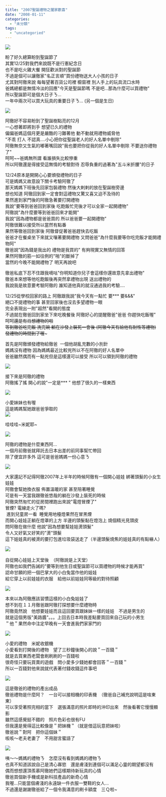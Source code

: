 ```yaml
---
title: "2007聖誕禮物之闔家歡喜"
date: "2008-01-11"
categories: 
  - "未分類"
tags: 
  - "uncategoried"
---
```


![](images/2164855500_01dfa729d3.jpg)

盼了好久總算盼到聖誕節了  
其實12/25對我們來說既不是行憲紀念日  
也不是吃火雞大餐 開狂歡派對的聖誕節  
不過是個可以讓徹家"名正言順"買份禮物送大人小孩的日子  
尤其對阿徹來說 每每望著百貨公司裡 櫥窗裡 別人手上的玩具流口水時  
爸媽總都是無情冷淡的回應"今天是聖誕節嗎 不是吧...那為什麼可以買禮物"  
所以聖誕節可是個大日子ㄋ...  
一年中兩次可以買大玩具的重要日子ㄋ... (另一個是生日)  
  
![](images/2164855500_01dfa729d3.jpg)

阿徹好不容易盼到了聖誕樹點亮的12月  
一心想著即將到手 想望已久的禮物  
偏偏爸媽這個月更是嚴酷的刁難著他 動不動就用禮物威脅他  
"不乖 打人 不認真....小心把你從聖誕老人的好人名單中剔除"  
阿徹無奈又生氣的嘟著嘴回說"我也要把你從我的好人名單中剔除 不要送你禮物了"  
呵呵~~爸媽無所謂 看誰損失比較慘重  
所以阿徹還是得接受這無情的考驗對待 忍辱負重的過著為"五斗米折腰"的日子  
  
12/24原本是開開心心要頒發禮物的日子  
可是媽媽又故意設下關卡考驗阿徹了  
那天媽媽下班後先回家包裝禮物 然後大剌剌的放在聖誕樹旁邊  
想也知道 阿徹回到家一定會對這禮物又驚又喜又迫不及待的  
果然進到家門後的阿徹急著要打開禮物  
我說"要等到爸爸回到家後 吃飽飯忙完後才可以全家一起開禮物"  
阿徹說"為什麼要等到爸爸回來才能開"   
我說"因為禮物都是爸爸買的 所以爸爸要一起開禮物"  
阿徹很難以接受所以當然有點番  
果然等徹爸回到家後 阿徹督促著爸爸趕快去吃飯  
爸爸才在餐桌坐下來就又嚷著要開禮物 又問爸爸"為什麼我要等你吃完飯才能開禮物阿"  
徹爸說"因為錢是我出的 禮物是我買的" 有夠現實又無情的回答  
果然阿徹的筋一如往例的"啪"的斷掉了   
當然的今晚不能開禮物了 明天再說吧  
  
徹爸私底下忍不住跟我嘀咕"你明知道你兒子會這樣你還故意先拿出禮物"  
徹爸本來想等他吃飽飯後再突然拿禮物出現 送出禮物的  
我說我是故意要考驗阿徹的 誰知道他真的就沒通過我的考驗....  
  
12/25從學校回家的路上 阿徹跟我說"我今天有一點忙 要\*\*\* 要&&&"  
絕口不提禮物的事 甚至回家後也沒去多望禮物一眼  
完全表現出一附"超然"看開的態度  
不過就在徹爸回到家坐下來吃晚餐後 阿徹好心的提醒徹爸"爸爸 你趕快吃飯喔"  
呵呵~~還是有肖想禮物的啦  
等到徹爸吃完飯 洗完碗 躺在沙發上裝死一會後 (阿徹今天有給他有耐性等禮物)  
發禮物的時間到了喔~~~  
  
首先是阿徹頒發禮物給徹爸  一個他胡亂充數的小別針  
媽媽沒有禮物 因為媽媽最近比較兇所以不在阿徹的好人名單中  
爸爸雖然偶而有一點兇但是這樣還可以接受 所以可以領到阿徹的禮物  
  
![](images/2164855386_dfb0efd342.jpg)  
  
接下來是阿徹的禮物  
阿徹搖了搖 開心的說"一定是\*\*\* " 他想了很久的一樣東西  
  
![](images/2164057225_608fc065ec.jpg)  
  
小愛妹妹也有喔    
這是媽媽幫她跟爸爸爭取的   
![](images/2164855146_e74bacd345.jpg)  
  
哇哇哇~米妮耶~  
  
![](images/2164057011_639f3ba535.jpg)  
  
阿徹的禮物是什麼東西阿...  
一個月前徹爸就拜託去日本出差的前同事幫忙帶回  
除了便宜許多外 這可是爸爸媽媽一份心意ㄋ  
  
![](images/2164056885_c739499d5e.jpg)  
  
大家還記不記得阿徹2007年上半年的時候阿徹有一個開心娃娃 綁著頭髮的小女生娃娃  
阿徹會幫她換衣服 佈置溫暖的家 甚至陪著睡覺  
可是有一天當我跟徹爸悠哉的躺在沙發上裝死的時候  
阿徹突然匆忙的從房間裡跑出來說"電燈冒煙了"  
冒煙? 電線走火了嗎?  
 進到兒童房一看  睡覺用地檯燈果然在冒黑煙  
而開心娃娃正躺在燈罩的上方 半邊的頭髮黏在燈泡上 燒個精光見頭皮  
問阿徹在做什麼 他說"因為想要幫娃娃燙頭髮"     
令人又好氣又好笑的"燙"頭髮  
這下娃娃真的被燙的要打包進垃圾袋送走了（半邊頭髮燒焦的娃娃真的有點嚇人）  
  
![](images/2086304546_72f7068172.jpg)  
   
自從開心娃娃上天堂後　（阿徹說是上天堂）  
阿徹也如我們告誡的"要等到他生日或聖誕節可以買禮物的時候才能再買"  
認命甘願的把一個巴掌大的小白兔當作他的娃娃  
給它穿上以前娃娃的衣服　給他以前娃娃同等級的對待照顧  
  
![](images/1796527504_ce96d54dbd.jpg)  
  
本來以為阿徹應該習慣這樣的小白兔娃娃了  
想不到在１１月徹爸跟阿徹打探想要什麼禮物時  
阿徹竟然說　他想要娃娃而且這回要買跟妹妹一樣的娃娃　不過是男生的  
就是這個男版"美路醬"。。。上回去日本時我差點要買回來自己玩的小男生  
＂他＂果然命中注定早晚有一天會進我們家家門的  
  
![](images/2164854848_e705b760c8.jpg)  
  
小愛的禮物　米妮收銀機  
小愛看到打開後的禮物　望了三秒鐘後開心的說＂一百錢＂  
就是去買東西老闆會刷刷刷的一百錢啦  
很奇怪只要玩買賣的遊戲　問小愛多少錢她都會回答＂一百錢＂  
所以一百錢對他來說就代表著付錢收錢這件事吧  
  
![](images/2164056565_5c81fbea90.jpg)  
  
這是徹爸的禮物的產出成品  
徹爸禮物是什麼阿？　一台可以接相機的印表機　（徹爸自己補充說明這是啥東東）  
可以享受著照完相的當下　選張滿意的照片即時的沖印出來　然後看著它慢慢顯影   
雖然這感覺挺不錯的　照片色彩也很有FU   
但我還是覺得這比較像是＂把妹機＂（就是借這玩意把妹啦）  
徹爸說＂對阿　把你這個妹＂　  
咳咳～老夫老妻了　不用甜言蜜語了  
  
![](images/2164056443_211f662a02.jpg)  
  
咦～～媽媽的禮物ㄋ　怎麼沒有看到媽媽的禮物ㄋ  
也真不知道該說自己是清心寡慾　還是膚淺到連個可以滿足心靈的期望都沒有  
偶而想想還頂羨慕阿徹她們這樣期待新玩具的心情  
徹爸買個新手機或是新科技產品的新奇心情  
我喔...只能當個膚淺的永遠缺一件衣服一雙鞋的女人...  
不過還是謝謝徹爸給了一個令我滿意的刷卡額度　三Ｑ啦~
